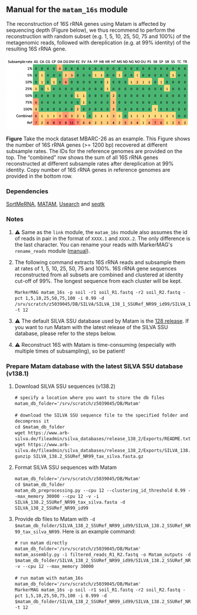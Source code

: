 
Manual for the `matam_16s` module
---

The reconstruction of 16S rRNA genes using Matam is affected by sequencing depth (Figure below), we thus recommend 
to perform the reconstruction with random subset (e.g. 1, 5, 10, 25, 50, 75 and 100%) of the metagenomic reads, followed 
with dereplication (e.g. at 99% identity) of the resulting 16S rRNA gene.

![subsample](images/subsample.png)

**Figure** Take the mock dataset MBARC-26 as an example. This Figure shows the number of 16S rRNA genes (>= 1200 bp) recovered at different subsample rates. 
The IDs for the reference genomes are provided on the top. 
The “combined” row shows the sum of all 16S rRNA genes reconstructed at different subsample rates after dereplication at 99% identity. 
Copy number of 16S rRNA genes in reference genomes are provided in the bottom row.


### Dependencies
 [SortMeRNA](https://github.com/biocore/sortmerna), 
 [MATAM](https://github.com/bonsai-team/matam),
 [Usearch](https://www.drive5.com/usearch/) and 
 [seqtk](https://github.com/lh3/seqtk)

### Notes

1. :warning: Same as the `link` module, the `matam_16s` module also assumes the id of reads in pair in the format of `XXXX.1` and `XXXX.2`. The only difference is the last character.
   You can rename your reads with MarkerMAG's `rename_reads` module ([manual](README_rename_reads.md)). 

1. The following command extracts 16S rRNA reads and subsample them at rates of 1, 5, 10, 25, 50, 75 and 100%.
   16S rRNA gene sequences reconstructed from all subsets are combined and clustered at identity cut-off of 99%.
   The longest sequence from each cluster will be kept.
 
       MarkerMAG matam_16s -p soil -r1 soil_R1.fastq -r2 soil_R2.fastq -pct 1,5,10,25,50,75,100 -i 0.99 -d /srv/scratch/z5039045/DB/SILVA/SILVA_138_1_SSURef_NR99_id99/SILVA_138.1_SSURef_NR99_tax_silva_NR99 -t 12

1. :warning: The default SILVA SSU database used by Matam is the [128 release](https://www.arb-silva.de/documentation/release-128/). 
   If you want to run Matam with the latest release of the SILVA SSU database, please refer to the steps below.

1. :warning: Reconstruct 16S with Matam is time-consuming (especially with multiple times of subsampling), so be patient! 


### Prepare Matam database with the latest SILVA SSU database (v138.1)

1. Download SILVA SSU sequences (v138.2)

       # specify a location where you want to store the db files
       matam_db_folder='/srv/scratch/z5039045/DB/Matam'

       # download the SILVA SSU sequence file to the specified folder and decompress it
       cd $matam_db_folder
       wget https://www.arb-silva.de/fileadmin/silva_databases/release_138_2/Exports/README.txt
       wget https://www.arb-silva.de/fileadmin/silva_databases/release_138_2/Exports/SILVA_138.2_SSURef_NR99_tax_silva.fasta.gz
       gunzip SILVA_138.2_SSURef_NR99_tax_silva.fasta.gz

1. Format SILVA SSU sequences with Matam

       matam_db_folder='/srv/scratch/z5039045/DB/Matam'
       cd $matam_db_folder
       matam_db_preprocessing.py --cpu 12 --clustering_id_threshold 0.99 --max_memory 30000 --cpu 12 -v -i SILVA_138.2_SSURef_NR99_tax_silva.fasta -d SILVA_138_2_SSURef_NR99_id99

1. Provide db files to Matam  with `-d $matam_db_folder/SILVA_138_2_SSURef_NR99_id99/SILVA_138.2_SSURef_NR99_tax_silva_NR99`. Here is an example command:

       # run matam directly
       matam_db_folder='/srv/scratch/z5039045/DB/Matam'
       matam_assembly.py -i filtered_reads_R1_R2.fastq -o Matam_outputs -d $matam_db_folder/SILVA_138_2_SSURef_NR99_id99/SILVA_138.2_SSURef_NR99_tax_silva_NR99 -v --cpu 12 --max_memory 30000 
       
       # run matam with matam_16s
       matam_db_folder='/srv/scratch/z5039045/DB/Matam'
       MarkerMAG matam_16s -p soil -r1 soil_R1.fastq -r2 soil_R2.fastq -pct 1,5,10,25,50,75,100 -i 0.999 -d $matam_db_folder/SILVA_138_2_SSURef_NR99_id99/SILVA_138.2_SSURef_NR99_tax_silva_NR99 -t 12


